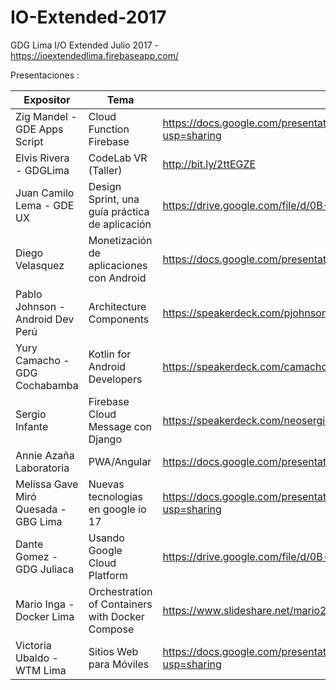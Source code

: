 # IO-Extended-2017
GDG Lima I/O Extended Julio 2017 - https://ioextendedlima.firebaseapp.com/

Presentaciones :

Expositor | Tema  | Presentación 
------------ | ------------- | ------------- 
Zig Mandel - GDE Apps Script  | Cloud Function Firebase | https://docs.google.com/presentation/d/1cdFZtpTs7eRbT-nq7OshlNesB6Z2d1GbX5QPL1q4wws/edit?usp=sharing 
Elvis Rivera - GDGLima  | CodeLab VR (Taller) | http://bit.ly/2ttEGZE
Juan Camilo Lema - GDE UX | Design Sprint, una guía práctica de aplicación  | https://drive.google.com/file/d/0B-EoJRSPZ4OKYUFRX3dpaFRDLUk/view?usp=sharing 
Diego Velasquez | Monetización de aplicaciones con Android  | https://docs.google.com/presentation/d/1PvnqGsbFF6tDwfE64-yOJIB7XKBx14_6h2IVtrRCl1Q/edit?usp=sharing 
Pablo Johnson - Android Dev Perú | Architecture Components  | https://speakerdeck.com/pjohnson/android-architecture-components
Yury Camacho - GDG Cochabamba | Kotlin for Android Developers  | https://speakerdeck.com/camachoyury/kotlin-for-android-developers 
Sergio Infante | Firebase Cloud Message con Django | https://speakerdeck.com/neosergio/firebase-cloud-messaging-plus-django-una-implementacion-minimalista 
Annie Azaña Laboratoria  | PWA/Angular   | https://docs.google.com/presentation/d/1xVPt4hfKLzkTFHZ3q0E1KK0Qe7A435_y_Z5yh3OZIW8/edit#slide=id.p3
Melissa Gave Miró Quesada - GBG Lima| Nuevas tecnologias en google io 17 | https://docs.google.com/presentation/d/1dKq-IopVplcUDGzY4V6M3_8uJsrKLjzfd787PMZcXuc/edit?usp=sharing
Dante Gomez - GDG Juliaca | Usando Google Cloud Platform  | https://drive.google.com/file/d/0B-EoJRSPZ4OKX1F1UXJFVzctamc/view?usp=sharing 
Mario Inga - Docker Lima | Orchestration  of Containers with Docker Compose   | https://www.slideshare.net/mario21ic/gdg-lima-docker-compose 
Victoria Ubaldo - WTM Lima | Sitios Web para Móviles  | https://docs.google.com/presentation/d/1ZR9_j7SXLNtCk1BpzQ6m1ejpcc9eC5VdzXeL8Zaf4Cw/edit?usp=sharing
